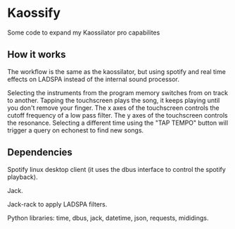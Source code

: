 # Kaossify

Some code to expand my Kaossilator pro capabilites

## How it works

The workflow is the same as the kaossilator, but using spotify and real time effects on LADSPA instead of the internal sound processor.

Selecting the instruments from the program memory switches from on track to another.
Tapping the touchscreen plays the song, it keeps playing until you don't remove your finger.
The x axes of the touchscreen controls the cutoff frequency of a low pass filter.
The y axes of the touchscreen controls the resonance.
Selecting a different time using the "TAP TEMPO" button will trigger a query on echonest to find new songs.

## Dependencies

Spotify linux desktop client (it uses the dbus interface to control the spotify playback).

Jack.

Jack-rack to apply LADSPA filters.

Python libraries: time, dbus, jack, datetime, json, requests, mididings.
